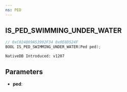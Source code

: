 ```yaml
---
ns: PED
---
```

## IS_PED_SWIMMING_UNDER_WATER

```c
// 0xC024869A53992F34 0x0E8D524F
BOOL IS_PED_SWIMMING_UNDER_WATER(Ped ped);
```

```
NativeDB Introduced: v1207
```

## Parameters
* **ped**:
